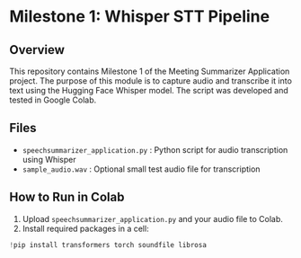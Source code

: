 # Milestone 1: Whisper STT Pipeline

## Overview
This repository contains Milestone 1 of the Meeting Summarizer Application project. 
The purpose of this module is to capture audio and transcribe it into text using the 
Hugging Face Whisper model. The script was developed and tested in Google Colab.

## Files
- `speechsummarizer_application.py` : Python script for audio transcription using Whisper
- `sample_audio.wav` : Optional small test audio file for transcription

## How to Run in Colab
1. Upload `speechsummarizer_application.py` and your audio file to Colab.
2. Install required packages in a cell:
```python
!pip install transformers torch soundfile librosa
